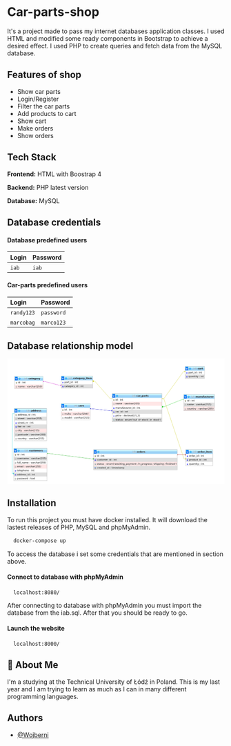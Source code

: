 
# Car-parts-shop

It's a project made to pass my internet databases application classes.
I used HTML and modified some ready components in Bootstrap to 
achieve a desired effect. I used PHP to create queries and fetch
data from the MySQL database.

## Features of shop

- Show car parts
- Login/Register 
- Filter the car parts
- Add products to cart
- Show cart
- Make orders
- Show orders


## Tech Stack

**Frontend:** HTML with Boostrap 4

**Backend:** PHP latest version

**Database:** MySQL





## Database credentials

#### Database predefined users

| Login | Password     |
| :-------- | :------- |
| `iab` | `iab` |

#### Car-parts predefined users

| Login | Password     |
| :-------- | :------- |
| `randy123`      | `password` |
| `marcobag`      | `marco123` |



## Database relationship model

![database_relationship](https://github.com/Wojberni/car-parts-shop/blob/main/database_relationship.png?raw=true)
## Installation

To run this project you must have docker installed. It will download the lastest releases of PHP, MySQL and phpMyAdmin.


```bash
  docker-compose up
```
To access the database i set some credentials that are mentioned in section above.

#### Connect to database with phpMyAdmin

```http
  localhost:8080/
```

After connecting to database with phpMyAdmin you must import the database from the iab.sql.
After that you should be ready to go.

#### Launch the website

```http
  localhost:8000/
```
## 🚀 About Me
I'm a studying at the Technical University of Łódź in Poland. This is my last year and I am trying to learn as much as I can in many different programming languages. 


## Authors

- [@Wojberni](https://www.github.com/Wojberni)

